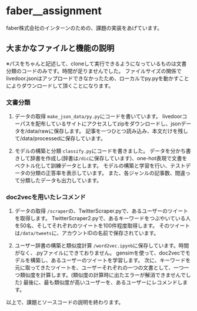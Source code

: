 # faber__assignment
faber株式会社のインターンのための、課題の実装をあげています。

## 大まかなファイルと機能の説明
※パスをちゃんと記述して、cloneして実行できるようになっているものは文書分類のコードのみです。時間が足りませんでした。
 ファイルサイズの関係でlivedoor.jsonはアップロードできなかったため、ローカルでpy.pyを動かすことによりダウンロードして頂くことになります。

### 文書分類
1. データの取得
  `make_json_data/py.py`にコードを書いています。
  livedoorコーパスを配布しているサイトにアクセスしてzipをダウンロードし、jsonデータを/data/rawに保存します。
  記事を一つひとつ読み込み、本文だけを残して/data/processedに保存しています。
  
2. モデルの構築と分類
  `classify.py`にコードを書きました。
  データを分かち書きして辞書を作成し(辞書は`/dic`に保存しています)、one-hot表現で文書をベクトル化して訓練データとします。
  モデルの構築と学習を行い、テストデータの分類の正答率を表示しています。
  また、各ジャンルの記事数、間違って分類したデータも出力しています。

### doc2vecを用いたレコメンド
1. データの取得
  `/scraper`の、TwitterScraper.pyで、あるユーザーのツイートを取得します。
  TwitterScraper2.pyで、あるキーワードをつぶやいている人を50名、そしてそれぞれのツイートを100件程度取得します。
  そのツイートは`/data/tweets`に、アカウントIDの名前で保存されています。
  
2. ユーザー辞書の構築と類似度計算
  `/word2vec.ipynb`に保存しています。時間がなく、.pyファイルにできておりません。
  gensimを使って、doc2vecでモデルを構築し、あるユーザーのツイートを学習します。
  次に、キーワードを元に取ってきたツイートを、ユーザーそれぞれの一つの文書として、一つ一つ類似度を計算します。(類似度の計算時に出たエラーが解消できませんでした)
  最後に、最も類似度が高いユーザーを、あるユーザーにレコメンドします。
  
以上で、課題とソースコードの説明を終わります。

